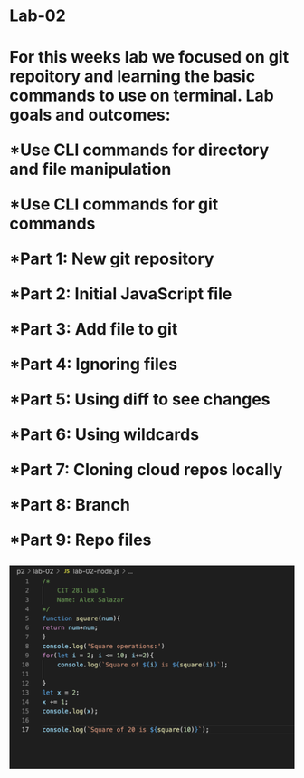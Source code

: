 <h1>Lab-02<h1>
<p>For this weeks lab we focused on git repoitory and learning the basic commands to use on terminal. 
Lab goals and outcomes:

*Use CLI commands for directory and file manipulation
  
*Use CLI commands for git commands
  
*Part 1: New git repository
  
*Part 2: Initial JavaScript file
  
*Part 3: Add file to git
  
*Part 4: Ignoring files
  
*Part 5: Using diff to see changes
  
*Part 6: Using wildcards
  
*Part 7: Cloning cloud repos locally
  
*Part 8: Branch
  
<p>*Part 9: Repo files<p>
  
  ![Lab2](lab2.png)
